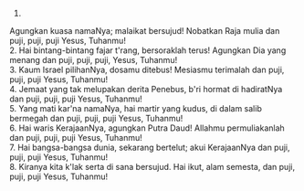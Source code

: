 1.
Agungkan kuasa namaNya; malaikat bersujud!
Nobatkan Raja mulia dan puji, puji, puji Yesus, Tuhanmu!
<br>
2.
Hai bintang-bintang fajar t'rang, bersoraklah terus!
Agungkan Dia yang menang dan puji, puji, puji, Yesus, Tuhanmu!
<br>
3.
Kaum Israel pilihanNya, dosamu ditebus!
Mesiasmu terimalah dan puji, puji, puji Yesus, Tuhanmu!
<br>
4.
Jemaat yang tak melupakan derita Penebus,
b'ri hormat di hadiratNya dan puji, puji, puji Yesus, Tuhanmu!
<br>
5.
Yang mati kar'na namaNya, hai martir yang kudus,
di dalam salib bermegah dan puji, puji, puji Yesus, Tuhanmu!
<br>
6.
Hai waris KerajaanNya, agungkan Putra Daud!
Allahmu permuliakanlah dan puji, puji, puji Yesus, Tuhanmu!
<br>
7.
Hai bangsa-bangsa dunia, sekarang bertelut;
akui KerajaanNya dan puji, puji, puji Yesus, Tuhanmu!
<br>
8.
Kiranya kita k'lak serta di sana bersujud.
Hai ikut, alam semesta, dan puji, puji, puji Yesus, Tuhanmu!